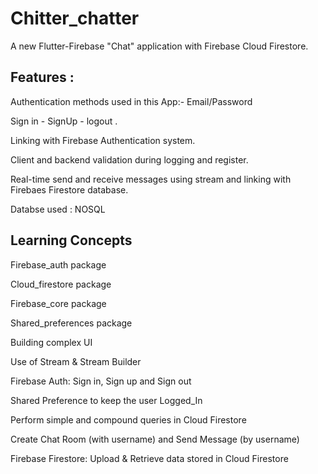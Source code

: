 # Chitter_chatter

A new Flutter-Firebase "Chat" application with Firebase Cloud Firestore.



## Features :
Authentication methods used in this App:-  Email/Password



Sign in - SignUp - logout .

Linking with Firebase Authentication system.

Client and backend validation during logging and register.

Real-time send and receive messages using stream and linking with Firebaes Firestore database.

Databse used : NOSQL


## Learning Concepts

Firebase_auth package

Cloud_firestore package

Firebase_core package

Shared_preferences package

Building complex UI

Use of Stream & Stream Builder

Firebase Auth: Sign in, Sign up and Sign out

Shared Preference to keep the user Logged_In

Perform simple and compound queries in Cloud Firestore

Create Chat Room (with username) and Send Message (by username)

Firebase Firestore: Upload & Retrieve data stored in Cloud Firestore
